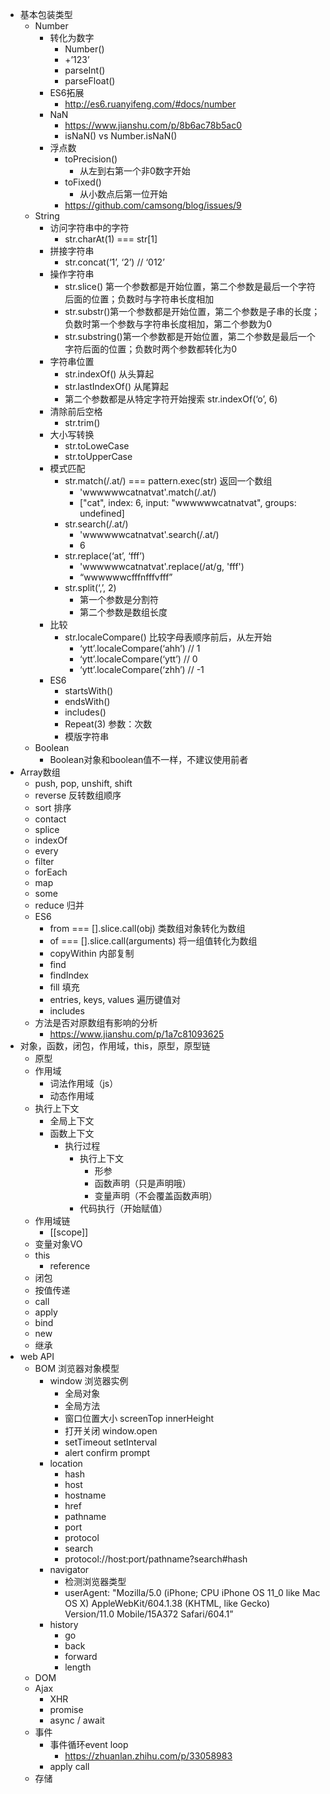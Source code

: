 * 基本包装类型
    * Number
        * 转化为数字
            * Number()
            * +’123’
            * parseInt()
            * parseFloat()
        * ES6拓展
            * http://es6.ruanyifeng.com/#docs/number
        * NaN
            * https://www.jianshu.com/p/8b6ac78b5ac0
            * isNaN() vs Number.isNaN()
        * 浮点数
            * toPrecision()
                * 从左到右第一个非0数字开始
            * toFixed()
                * 从小数点后第一位开始
            * https://github.com/camsong/blog/issues/9
    * String
        * 访问字符串中的字符
            * str.charAt(1) === str[1]
        * 拼接字符串
            * str.concat(‘1’, ‘2’) // ‘012’
        * 操作字符串
            * str.slice() 第一个参数都是开始位置，第二个参数是最后一个字符后面的位置；负数时与字符串长度相加
            * str.substr()第一个参数都是开始位置，第二个参数是子串的长度；负数时第一个参数与字符串长度相加，第二个参数为0
            * str.substring()第一个参数都是开始位置，第二个参数是最后一个字符后面的位置；负数时两个参数都转化为0
        * 字符串位置
            * str.indexOf() 从头算起
            * str.lastIndexOf() 从尾算起
            * 第二个参数都是从特定字符开始搜索 str.indexOf(‘o’, 6)
        * 清除前后空格
            * str.trim()
        * 大小写转换
            * str.toLoweCase
            * str.toUpperCase
        * 模式匹配
            * str.match(/.at/) === pattern.exec(str) 返回一个数组
                * 'wwwwwwcatnatvat'.match(/.at/)
                * ["cat", index: 6, input: "wwwwwwcatnatvat", groups: undefined]
            * str.search(/.at/)
                * 'wwwwwwcatnatvat'.search(/.at/)
                * 6
            * str.replace(‘at’, ‘fff’)
                * 'wwwwwwcatnatvat'.replace(/at/g, 'fff')
                * “wwwwwwcfffnfffvfff”
            * str.split(‘,’, 2) 
                * 第一个参数是分割符
                * 第二个参数是数组长度
        * 比较
            * str.localeCompare() 比较字母表顺序前后，从左开始
                * ‘ytt’.localeCompare(‘ahh’) // 1
                * ‘ytt’.localeCompare(‘ytt’) // 0
                * ‘ytt’.localeCompare(‘zhh’) // -1 
        * ES6
            * startsWith()
            * endsWith()
            * includes()
            * Repeat(3) 参数：次数
            * 模版字符串` `
    * Boolean
        * Boolean对象和boolean值不一样，不建议使用前者
* Array数组
    * push, pop, unshift, shift
    * reverse 反转数组顺序
    * sort 排序
    * contact
    * splice
    * indexOf
    * every
    * filter
    * forEach
    * map
    * some
    * reduce 归并
    * ES6
        * from === [].slice.call(obj) 类数组对象转化为数组
        * of === [].slice.call(arguments) 将一组值转化为数组
        * copyWithin 内部复制
        * find
        * findIndex
        * fill 填充
        * entries, keys, values 遍历键值对
        * includes
    * 方法是否对原数组有影响的分析
        * https://www.jianshu.com/p/1a7c81093625
* 对象，函数，闭包，作用域，this，原型，原型链
    * 原型
    * 作用域
        * 词法作用域（js）
        * 动态作用域
    * 执行上下文
        * 全局上下文
        * 函数上下文
            * 执行过程
                * 执行上下文
                    * 形参
                    * 函数声明（只是声明哦）
                    * 变量声明（不会覆盖函数声明）
                * 代码执行（开始赋值）
    * 作用域链
        * [[scope]]
    * 变量对象VO
    * this
        * reference
    * 闭包
    * 按值传递
    * call
    * apply
    * bind
    * new
    * 继承
* web API
    * BOM 浏览器对象模型
        * window 浏览器实例
            * 全局对象
            * 全局方法
            * 窗口位置大小 screenTop innerHeight
            * 打开关闭 window.open
            * setTimeout setInterval
            * alert confirm prompt
        * location
            * hash
            * host
            * hostname
            * href
            * pathname
            * port
            * protocol
            * search
            * protocol://host:port/pathname?search#hash 
        * navigator
            * 检测浏览器类型
            * userAgent: "Mozilla/5.0 (iPhone; CPU iPhone OS 11_0 like Mac OS X) AppleWebKit/604.1.38 (KHTML, like Gecko) Version/11.0 Mobile/15A372 Safari/604.1” 
        * history
            * go
            * back
            * forward
            * length
    * DOM
    * Ajax
        * XHR
        * promise
        * async / await
    * 事件
        * 事件循环event loop
            * https://zhuanlan.zhihu.com/p/33058983
        * apply call
    * 存储
                  





